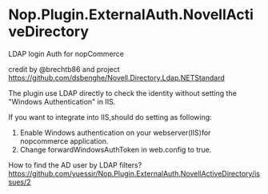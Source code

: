 # Nop.Plugin.ExternalAuth.NovellActiveDirectory
LDAP login Auth for nopCommerce 


credit by @brechtb86 and project https://github.com/dsbenghe/Novell.Directory.Ldap.NETStandard

The plugin use LDAP directly to check the identity without setting the "Windows Authentication" in IIS.

If you want to integrate into IIS,should do setting as following:
1. Enable Windows authentication on your webserver(IIS)for nopcommerce application.
2. Change forwardWindowsAuthToken in web.config to true.


How to find the AD user by LDAP filters?
https://github.com/yuessir/Nop.Plugin.ExternalAuth.NovellActiveDirectory/issues/2